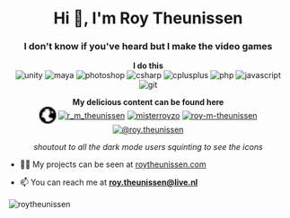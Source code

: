 <h1 align="center">Hi 👋, I'm Roy Theunissen</h1>
<h3 align="center">I don't know if you've heard but I make the video games</h3>

<p align="center">
<b>I do this</b><br />
<!-- Got the icons from here by the way: https://simpleicons.org -->
  <img src="https://simpleicons.org/icons/unity.svg" alt="unity" width="40" height="40"/> 
  <img src="https://simpleicons.org/icons/autodesk.svg" alt="maya" width="40" height="40"/> 
  <img src="https://simpleicons.org/icons/adobephotoshop.svg" alt="photoshop" width="40" height="40"/> 
  <img src="https://simpleicons.org/icons/csharp.svg" alt="csharp" width="40" height="40"/> 
  <img src="https://simpleicons.org/icons/cplusplus.svg" alt="cplusplus" width="40" height="40"/> 
  <img src="https://simpleicons.org/icons/php.svg" alt="php" width="40" height="40"/> 
  <img src="https://simpleicons.org/icons/javascript.svg" alt="javascript" width="40" height="40"/> 
  <img src="https://simpleicons.org/icons/git.svg" alt="git" width="40" height="40"/> 
</p>

<p align="center">
<b>My delicious content can be found here</b><br />
<a href="https://roytheunissen.com" target="blank"><img align="center" src="https://raw.githubusercontent.com/iconic/open-iconic/master/svg/globe.svg" alt="roytheunissen.com" height="30" width="30" /></a> 
<a href="https://www.youtube.com/c/r_m_theunissen" target="blank"><img align="center" src="https://cdn.jsdelivr.net/npm/simple-icons@3.0.1/icons/youtube.svg" alt="r_m_theunissen" height="30" width="30" /></a> 
<a href="https://twitter.com/misterroyzo" target="blank"><img align="center" src="https://cdn.jsdelivr.net/npm/simple-icons@3.0.1/icons/twitter.svg" alt="misterroyzo" height="30" width="30" /></a> 
<a href="https://linkedin.com/in/roy-m-theunissen" target="blank"><img align="center" src="https://cdn.jsdelivr.net/npm/simple-icons@3.0.1/icons/linkedin.svg" alt="roy-m-theunissen" height="30" width="30" /></a> 
<a href="https://medium.com/@roy.theunissen" target="blank"><img align="center" src="https://cdn.jsdelivr.net/npm/simple-icons@3.0.1/icons/medium.svg" alt="@roy.theunissen" height="30" width="30" /></a> 
</p>

<p align="center"><i>shoutout to all the dark mode users squinting to see the icons</i></p>

- 👨‍💻 My projects can be seen at [roytheunissen.com](roytheunissen.com)

- 📫 You can reach me at **roy.theunissen@live.nl**


<p>&nbsp;<img align="center" src="https://github-readme-stats.vercel.app/api?username=roytheunissen&show_icons=true" alt="roytheunissen" /></p>

<!--
**RoyTheunissen/RoyTheunissen** is a ✨ _special_ ✨ repository because its `README.md` (this file) appears on your GitHub profile.

Here are some ideas to get you started:

- 🔭 I’m currently working on ...
- 🌱 I’m currently learning ...
- 👯 I’m looking to collaborate on ...
- 🤔 I’m looking for help with ...
- 💬 Ask me about ...
- 📫 How to reach me: ...
- 😄 Pronouns: ...
- ⚡ Fun fact: ...
-->
